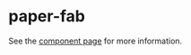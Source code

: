 paper-fab
===================

See the [component page](https://www.polymer-project.org/docs/elements/paper-elements.html#paper-fab) for more information.
